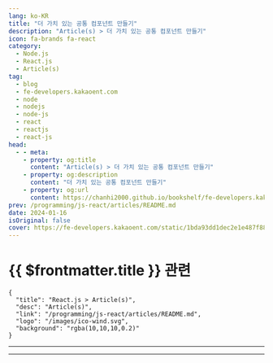 ```yaml
---
lang: ko-KR
title: "더 가치 있는 공통 컴포넌트 만들기"
description: "Article(s) > 더 가치 있는 공통 컴포넌트 만들기"
icon: fa-brands fa-react
category: 
  - Node.js
  - React.js
  - Article(s)
tag: 
  - blog
  - fe-developers.kakaoent.com
  - node
  - nodejs
  - node-js
  - react
  - reactjs
  - react-js
head:
  - - meta:
    - property: og:title
      content: "Article(s) > 더 가치 있는 공통 컴포넌트 만들기"
    - property: og:description
      content: "더 가치 있는 공통 컴포넌트 만들기"
    - property: og:url
      content: https://chanhi2000.github.io/bookshelf/fe-developers.kakaoent.com/240116-common-component.html
prev: /programming/js-react/articles/README.md
date: 2024-01-16
isOriginal: false
cover: https://fe-developers.kakaoent.com/static/1bda93dd1dec2e1e487f886194b4a9d9/e6fe1/thumbnail.png
---
```


# {{ $frontmatter.title }} 관련

```component VPCard
{
  "title": "React.js > Article(s)",
  "desc": "Article(s)",
  "link": "/programming/js-react/articles/README.md",
  "logo": "/images/ico-wind.svg",
  "background": "rgba(10,10,10,0.2)"
}
```

---

<SiteInfo
  name="더 가치 있는 공통 컴포넌트 만들기 | 카카오엔터테인먼트 FE 기술블로그"
  desc="리액트 공통 컴포넌트를 만들 때 고려하면 좋은 점들의 인사이트를 제공합니다."
  url="https://fe-developers.kakaoent.com/2024/240116-common-component/"
  logo="https://fe-developers.kakaoent.com/favicon-32x32.png?v=44803cb16c1e2debd3984cf2e8cb2ded"
  preview="https://fe-developers.kakaoent.com/static/1bda93dd1dec2e1e487f886194b4a9d9/e6fe1/thumbnail.png"/>

<!-- TODO: 작성 -->

---

<TagLinks />
